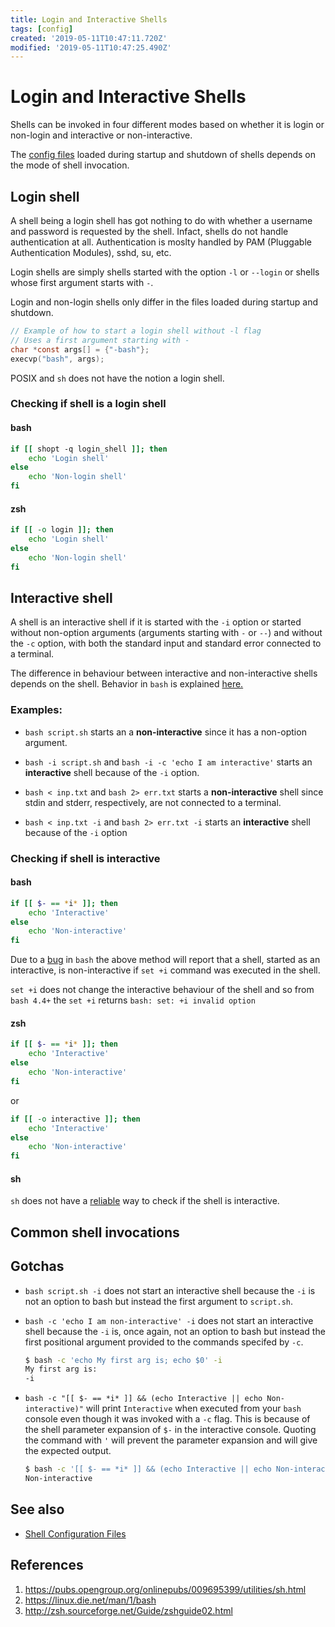 ```yaml
---
title: Login and Interactive Shells
tags: [config]
created: '2019-05-11T10:47:11.720Z'
modified: '2019-05-11T10:47:25.490Z'
---
```


# Login and Interactive Shells

Shells can be invoked in four different modes based on whether it is login or
non-login and interactive or non-interactive.

The [config files](./Shell_Configuration_Files.md) loaded during startup and
shutdown of shells depends on the mode of shell invocation.

## Login shell

A shell being a login shell has got nothing to do with whether a username and
password is requested by the shell. Infact, shells do not handle authentication
at all. Authentication is moslty handled by PAM (Pluggable Authentication
Modules), sshd, su, etc.

Login shells are simply shells started with the option `-l` or `--login` or
shells whose first argument starts with `-`.

Login and non-login shells only differ in the files loaded during startup and
shutdown.

```c
// Example of how to start a login shell without -l flag
// Uses a first argument starting with -
char *const args[] = {"-bash"};
execvp("bash", args);
```

POSIX and `sh` does not have the notion a login shell.

### Checking if shell is a login shell

#### bash

```sh
if [[ shopt -q login_shell ]]; then
    echo 'Login shell'
else
    echo 'Non-login shell'
fi
```

#### zsh

```sh
if [[ -o login ]]; then
    echo 'Login shell'
else
    echo 'Non-login shell'
fi
```

## Interactive shell

A shell is an interactive shell if it is started with the `-i` option or
started without non-option arguments (arguments starting with `-` or `--`)
and without the `-c` option, with both the standard input and standard error
connected to a terminal.

The difference in behaviour between interactive and non-interactive shells
depends on the shell. Behavior in `bash` is explained [here.][bash-interactive]

### Examples:

* `bash script.sh` starts an a **non-interactive** since it has a non-option
argument.

* `bash -i script.sh` and `bash -i -c 'echo I am interactive'` starts an
**interactive** shell because of the `-i` option.

* `bash < inp.txt` and `bash 2> err.txt` starts a **non-interactive** shell
since stdin and stderr, respectively, are not connected to a terminal.

* `bash < inp.txt -i` and `bash 2> err.txt -i` starts an **interactive** shell
because of the `-i` option


### Checking if shell is interactive

#### bash

```sh
if [[ $- == *i* ]]; then
    echo 'Interactive'
else
    echo 'Non-interactive'
fi
```

Due to a [bug][bash-set+i-bug] in `bash` the above method will report that a
shell, started as an interactive, is non-interactive if `set +i` command was
executed in the shell.

`set +i` does not change the interactive behaviour of the shell and so from
`bash 4.4+` the `set +i` returns `bash: set: +i invalid option`

#### zsh

```sh
if [[ $- == *i* ]]; then
    echo 'Interactive'
else
    echo 'Non-interactive'
fi
```

or

```sh
if [[ -o interactive ]]; then
    echo 'Interactive'
else
    echo 'Non-interactive'
fi
```

#### sh

`sh` does not have a [reliable][sh-interactive] way to check if the shell is
interactive.


## Common shell invocations


## Gotchas

* `bash script.sh -i` does not start an interactive shell because the `-i`
is not an option to bash but instead the first argument to `script.sh`.

* `bash -c 'echo I am non-interactive' -i` does not start an interactive shell
because the `-i` is, once again, not an option to bash but instead the first
positional argument provided to the commands specifed by `-c`.

    ```sh
    $ bash -c 'echo My first arg is; echo $0' -i
    My first arg is:
    -i
    ```

* `bash -c "[[ $- == *i* ]] && (echo Interactive || echo Non-interactive)"`
will print `Interactive` when executed from your `bash` console even though
it was invoked with a `-c` flag. This is because of the shell parameter
expansion of `$-` in the interactive console. Quoting the command with `'` will
prevent the parameter expansion and will give the expected output.

    ```sh
    $ bash -c '[[ $- == *i* ]] && (echo Interactive || echo Non-interactive)'
    Non-interactive
    ```

## See also

* [Shell Configuration Files](./Shell_Configuration_Files.md)


## References

1. https://pubs.opengroup.org/onlinepubs/009695399/utilities/sh.html
2. https://linux.die.net/man/1/bash
3. http://zsh.sourceforge.net/Guide/zshguide02.html

[bash-interactive]: https://www.gnu.org/software/bash/manual/html_node/Interactive-Shell-Behavior.html
[sh-interactive]: https://unix.stackexchange.com/questions/26676/how-to-check-if-a-shell-is-login-interactive-batch#comment380621_212065
[bash-set+i-bug]: https://unix.stackexchange.com/a/339517
